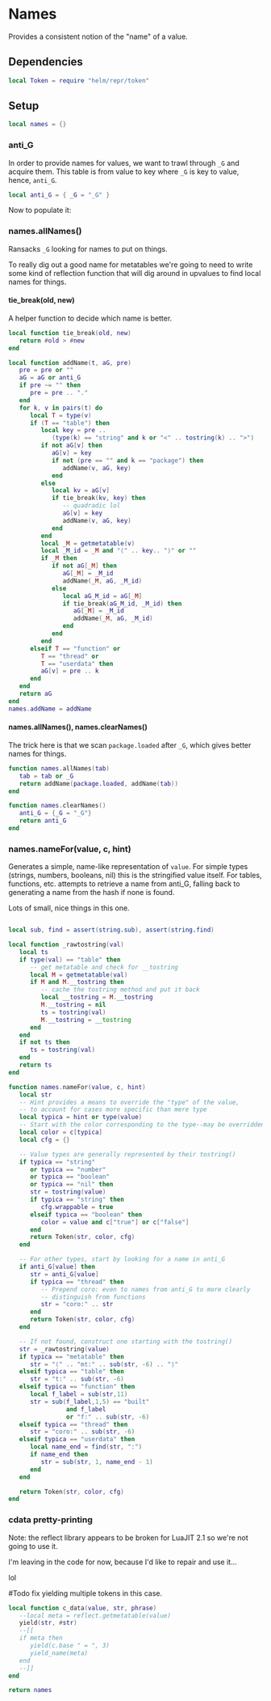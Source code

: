 # Names

Provides a consistent notion of the "name" of a value.

## Dependencies

```lua
local Token = require "helm/repr/token"
```
## Setup

```lua
local names = {}
```
### anti_G

In order to provide names for values, we want to trawl through ``_G`` and
acquire them.  This table is from value to key where ``_G`` is key to value,
hence, ``anti_G``.

```lua
local anti_G = { _G = "_G" }
```

Now to populate it:


### names.allNames()

Ransacks ``_G`` looking for names to put on things.


To really dig out a good name for metatables we're going to need to write
some kind of reflection function that will dig around in upvalues to find
local names for things.


#### tie_break(old, new)

A helper function to decide which name is better.

```lua
local function tie_break(old, new)
   return #old > #new
end

local function addName(t, aG, pre)
   pre = pre or ""
   aG = aG or anti_G
   if pre ~= "" then
      pre = pre .. "."
   end
   for k, v in pairs(t) do
      local T = type(v)
      if (T == "table") then
         local key = pre ..
            (type(k) == "string" and k or "<" .. tostring(k) .. ">")
         if not aG[v] then
            aG[v] = key
            if not (pre == "" and k == "package") then
               addName(v, aG, key)
            end
         else
            local kv = aG[v]
            if tie_break(kv, key) then
               -- quadradic lol
               aG[v] = key
               addName(v, aG, key)
            end
         end
         local _M = getmetatable(v)
         local _M_id = _M and "⟨" .. key.. "⟩" or ""
         if _M then
            if not aG[_M] then
               aG[_M] = _M_id
               addName(_M, aG, _M_id)
            else
               local aG_M_id = aG[_M]
               if tie_break(aG_M_id, _M_id) then
                  aG[_M] = _M_id
                  addName(_M, aG, _M_id)
               end
            end
         end
      elseif T == "function" or
         T == "thread" or
         T == "userdata" then
         aG[v] = pre .. k
      end
   end
   return aG
end
names.addName = addName
```
#### names.allNames(), names.clearNames()

The trick here is that we scan ``package.loaded`` after ``_G``, which gives
better names for things.

```lua
function names.allNames(tab)
   tab = tab or _G
   return addName(package.loaded, addName(tab))
end

function names.clearNames()
   anti_G = {_G = "_G"}
   return anti_G
end
```
### names.nameFor(value, c, hint)

Generates a simple, name-like representation of ``value``. For simple types
(strings, numbers, booleans, nil) this is the stringified value itself.
For tables, functions, etc. attempts to retrieve a name from anti_G, falling
back to generating a name from the hash if none is found.


Lots of small, nice things in this one.

```lua

local sub, find = assert(string.sub), assert(string.find)

local function _rawtostring(val)
   local ts
   if type(val) == "table" then
      -- get metatable and check for __tostring
      local M = getmetatable(val)
      if M and M.__tostring then
         -- cache the tostring method and put it back
         local __tostring = M.__tostring
         M.__tostring = nil
         ts = tostring(val)
         M.__tostring = __tostring
      end
   end
   if not ts then
      ts = tostring(val)
   end
   return ts
end

function names.nameFor(value, c, hint)
   local str
   -- Hint provides a means to override the "type" of the value,
   -- to account for cases more specific than mere type
   local typica = hint or type(value)
   -- Start with the color corresponding to the type--may be overridden below
   local color = c[typica]
   local cfg = {}

   -- Value types are generally represented by their tostring()
   if typica == "string"
      or typica == "number"
      or typica == "boolean"
      or typica == "nil" then
      str = tostring(value)
      if typica == "string" then
         cfg.wrappable = true
      elseif typica == "boolean" then
         color = value and c["true"] or c["false"]
      end
      return Token(str, color, cfg)
   end

   -- For other types, start by looking for a name in anti_G
   if anti_G[value] then
      str = anti_G[value]
      if typica == "thread" then
         -- Prepend coro: even to names from anti_G to more clearly
         -- distinguish from functions
         str = "coro:" .. str
      end
      return Token(str, color, cfg)
   end

   -- If not found, construct one starting with the tostring()
   str = _rawtostring(value)
   if typica == "metatable" then
      str = "⟨" .. "mt:" .. sub(str, -6) .. "⟩"
   elseif typica == "table" then
      str = "t:" .. sub(str, -6)
   elseif typica == "function" then
      local f_label = sub(str,11)
      str = sub(f_label,1,5) == "built"
                and f_label
                or "f:" .. sub(str, -6)
   elseif typica == "thread" then
      str = "coro:" .. sub(str, -6)
   elseif typica == "userdata" then
      local name_end = find(str, ":")
      if name_end then
         str = sub(str, 1, name_end - 1)
      end
   end

   return Token(str, color, cfg)
end

```
### cdata pretty-printing

Note: the reflect library appears to be broken for LuaJIT 2.1 so we're
not going to use it.


I'm leaving in the code for now, because I'd like to repair and use it...


lol

#Todo fix
yielding multiple tokens in this case.

```lua
local function c_data(value, str, phrase)
   --local meta = reflect.getmetatable(value)
   yield(str, #str)
   --[[
   if meta then
      yield(c.base " = ", 3)
      yield_name(meta)
   end
   --]]
end
```
```lua
return names
```
